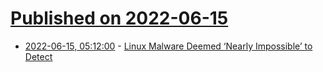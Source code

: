# [Published on 2022-06-15](index.md)

* [2022-06-15, 05:12:00](https://soylentnews.org/article.pl?sid=22/06/14/157254&from=rss) - [Linux Malware Deemed ‘Nearly Impossible’ to Detect](https://soylentnews.org/article.pl?sid=22/06/14/157254&from=rss)
